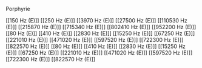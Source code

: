 Porphyrie

[[150 Hz (E)]]
[[250 Hz (E)]]
[[3970 Hz (E)]]
[[27500 Hz (E)]]
[[110530 Hz (E)]]
[[215870 Hz (E)]]
[[715340 Hz (E)]]
[[802410 Hz (E)]]
[[952200 Hz (E)]]
[[80 Hz (E)]]
[[410 Hz (E)]]
[[2830 Hz (E)]]
[[15250 Hz (E)]]
[[67250 Hz (E)]]
[[221010 Hz (E)]]
[[471020 Hz (E)]]
[[597520 Hz (E)]]
[[722300 Hz (E)]]
[[822570 Hz (E)]]
[[80 Hz (E)]]
[[410 Hz (E)]]
[[2830 Hz (E)]]
[[15250 Hz (E)]]
[[67250 Hz (E)]]
[[221010 Hz (E)]]
[[471020 Hz (E)]]
[[597520 Hz (E)]]
[[722300 Hz (E)]]
[[822570 Hz (E)]]